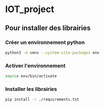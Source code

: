 # IOT_project

## Pour installer des librairies

### Créer un environnement python
```bash
python3 -m venv --system-site-packages env
```

### Activer l'environnement
```bash
source env/bin/activate
```

### Installer les librairies 
```bash
pip install -r ./requirements.txt
```
<!-- 
```bash
sudo apt-get install mpg123
sudo apt-get install espeak
sudo apt-get install libttspico-utils
``` -->
